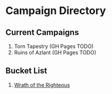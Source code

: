 # Campaign Directory

## Current Campaigns
1. Torn Tapestry (GH Pages TODO)
2. Ruins of Azlant (GH Pages TODO)

## Bucket List
1. [Wrath of the Righteous](./campaigns/wrath_of_the_righteous)
